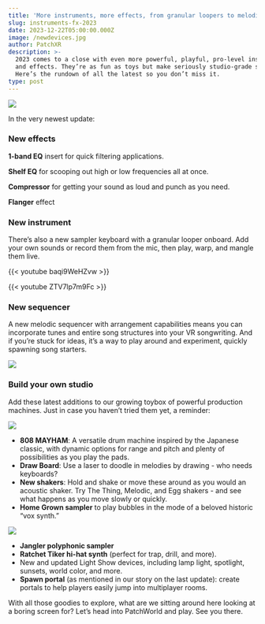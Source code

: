 ```yaml
---
title: 'More instruments, more effects, from granular loopers to melodic sequencers'
slug: instruments-fx-2023
date: 2023-12-22T05:00:00.000Z
image: /newdevices.jpg
author: PatchXR
description: >-
  2023 comes to a close with even more powerful, playful, pro-level instruments
  and effects. They’re as fun as toys but make seriously studio-grade sound.
  Here’s the rundown of all the latest so you don’t miss it.
type: post
---
```


![](/newdevices.jpg)

In the very newest update:

### New effects

**1-band EQ** insert for quick filtering applications.

**Shelf EQ** for scooping out high or low frequencies all at once.

**Compressor** for getting your sound as loud and punch as you need.

**Flanger** effect 

### New instrument

There’s also a new sampler keyboard with a granular looper onboard. Add your own sounds or record them from the mic, then play, warp, and mangle them live.

{{< youtube baqi9WeHZvw >}}

{{< youtube ZTV7lp7m9Fc >}}

### New sequencer

A new melodic sequencer with arrangement capabilities means you can incorporate tunes and entire song structures into your VR songwriting. And if you’re stuck for ideas, it’s a way to play around and experiment, quickly spawning song starters.

![](/jangler-devices.png)

### Build your own studio

Add these latest additions to our growing toybox of powerful production machines. Just in case you haven’t tried them yet, a reminder:

![](/morenewdevices.png)

* **808 MAYHAM**: A versatile drum machine inspired by the Japanese classic, with dynamic options for range and pitch and plenty of possibilities as you play the pads.
* **Draw Board**: Use a laser to doodle in melodies by drawing - who needs keyboards?
* **New shakers**: Hold and shake or move these around as you would an acoustic shaker. Try The Thing, Melodic, and Egg shakers - and see what happens as you move slowly or quickly.
* **Home Grown sampler** to play bubbles in the mode of a beloved historic “vox synth.”

![](/shakers-movethem.png)

* **Jangler polyphonic sampler**
* **Ratchet Tiker hi-hat synth** (perfect for trap, drill, and more).
* New and updated Light Show devices, including lamp light, spotlight, sunsets, world color, and more.
* **Spawn portal** (as mentioned in our story on the last update): create portals to help players easily jump into multiplayer rooms.

With all those goodies to explore, what are we sitting around here looking at a boring screen for? Let’s head into PatchWorld and play. See you there.
